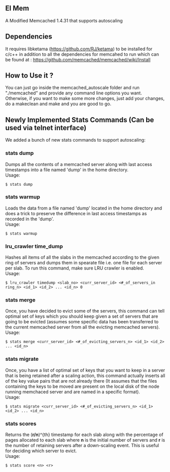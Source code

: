 ## El Mem
A Modified Memcached 1.4.31 that supports autoscaling 
## Dependencies
It requires libketama (https://github.com/RJ/ketama) to be installed for c/c++ in addition to all the dependencies for memcahed to run which can be found at : https://github.com/memcached/memcached/wiki/Install
## How to Use it ?
You can just go inside the memcached_autoscale folder and run "./memcached" and provide any command line options you want. Otherwise, if you want to make some more changes, just add your changes, do a makeclean and make and you are good to go. 
## Newly Implemented Stats Commands (Can be used via telnet interface)
We added a bunch of new stats commands to support autoscaling:
### stats dump
Dumps all the contents of a memcached server along with last access timestamps into a file named 'dump' in the home directory.  
Usage:  
```
$ stats dump
```
### stats warmup
Loads the data from a file named 'dump' located in the home directory and does a trick to preserve the difference in last access timestamps as recorded in the 'dump'.  
Usage:  
```
$ stats warmup
```
### lru_crawler time_dump
Hashes all items of all the slabs in the memcached according to the given ring of servers and dumps them in spearate file i.e. one file for each server per slab. To run this command, make sure LRU crawler is enabled.  
Usage:  
```
$ lru_crawler timedump <slab_no> <curr_server_id> <#_of_servers_in ring_n> <id_1> <id_2> ... <id_n> 0
```
### stats merge
Once, you have decided to evict some of the servers, this command can tell optimal set of keys which you should keep given a set of servers that are going to be evicted (assumes some  specific data has been transferred to the current memcached server from all the evicting memcached servers).  
Usage:  
```
$ stats merge <curr_server_id> <#_of_evicting_servers_n> <id_1> <id_2> ... <id_n>
```
### stats migrate
Once, you have a list of optimal set of keys that you want to keep in a server that is being retained after a scaling action, this command actually inserts all of the key value pairs that are not already there (It assumes that the files containing the keys to be moved are present on the local disk of the node running memchaced server and are named in a specific format).  
Usage:  
```
$ stats migrate <curr_server_id> <#_of_evicting_servers_n> <id_1> <id_2> ... <id_n>
```

### stats scores
Returns the (**r/n**)^{th} timestamp for each slab along with the percentage of pages allocated to each slab where **n** is the initial number of servers and **r** is the number of retaining servers after a down-scaling event. This is useful for deciding which server to evict.  
Usage:  
```
$ stats score <n> <r>
```

